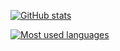 [![GitHub stats](https://github-readme-stats.vercel.app/api?username=m-alorda&count_private=true&show_icons=true&disable_animations=true&theme=github_dark)](https://github-readme-stats.vercel.app/api?username=m-alorda&count_private=true&show_icons=true&disable_animations=true&theme=github_dark)

[![Most used languages](https://github-readme-stats.vercel.app/api/top-langs/?username=m-alorda&layout=compact&hide=html&theme=github_dark)](https://github-readme-stats.vercel.app/api/top-langs/?username=m-alorda&layout=compact&hide=html&theme=github_dark)
